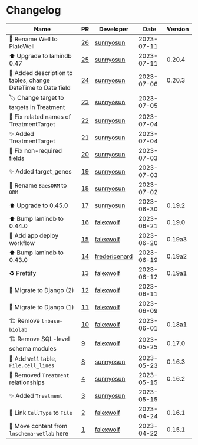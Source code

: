 # Changelog

<!-- prettier-ignore -->
Name | PR | Developer | Date | Version
--- | --- | --- | --- | ---
🚚 Rename Well to PlateWell | [26](https://github.com/laminlabs/lnschema-lamin1/pull/26) | [sunnyosun](https://github.com/sunnyosun) | 2023-07-11 |
⬆️ Upgrade to lamindb 0.47 | [25](https://github.com/laminlabs/lnschema-lamin1/pull/25) | [sunnyosun](https://github.com/sunnyosun) | 2023-07-11 | 0.20.4
🍱 Added description to tables, change DateTime to Date field | [24](https://github.com/laminlabs/lnschema-lamin1/pull/24) | [sunnyosun](https://github.com/sunnyosun) | 2023-07-06 | 0.20.3
🏷️ Change target to targets in Treatment | [23](https://github.com/laminlabs/lnschema-lamin1/pull/23) | [sunnyosun](https://github.com/sunnyosun) | 2023-07-05 |
🐛 Fix related names of TreatmentTarget | [22](https://github.com/laminlabs/lnschema-lamin1/pull/22) | [sunnyosun](https://github.com/sunnyosun) | 2023-07-04 |
✨ Added TreatmentTarget | [21](https://github.com/laminlabs/lnschema-lamin1/pull/21) | [sunnyosun](https://github.com/sunnyosun) | 2023-07-04 |
🐛 Fix non-required fields | [20](https://github.com/laminlabs/lnschema-lamin1/pull/20) | [sunnyosun](https://github.com/sunnyosun) | 2023-07-03 |
✨ Added target_genes | [19](https://github.com/laminlabs/lnschema-lamin1/pull/19) | [sunnyosun](https://github.com/sunnyosun) | 2023-07-03 |
🚚 Rename `BaesORM` to `ORM` | [18](https://github.com/laminlabs/lnschema-lamin1/pull/18) | [sunnyosun](https://github.com/sunnyosun) | 2023-07-02 |
⬆️ Upgrade to 0.45.0 | [17](https://github.com/laminlabs/lnschema-lamin1/pull/17) | [sunnyosun](https://github.com/sunnyosun) | 2023-06-30 | 0.19.2
⬆️ Bump lamindb to 0.44.0 | [16](https://github.com/laminlabs/lnschema-lamin1/pull/16) | [falexwolf](https://github.com/falexwolf) | 2023-06-21 | 0.19.0
👷 Add app deploy workflow | [15](https://github.com/laminlabs/lnschema-lamin1/pull/15) | [falexwolf](https://github.com/falexwolf) | 2023-06-20 | 0.19a3
⬆️ Bump lamindb to 0.43.0 | [14](https://github.com/laminlabs/lnschema-lamin1/pull/14) | [fredericenard](https://github.com/fredericenard) | 2023-06-19 | 0.19a2
♻️ Prettify | [13](https://github.com/laminlabs/lnschema-lamin1/pull/13) | [falexwolf](https://github.com/falexwolf) | 2023-06-12 | 0.19a1
🚚 Migrate to Django (2) | [12](https://github.com/laminlabs/lnschema-lamin1/pull/12) | [falexwolf](https://github.com/falexwolf) | 2023-06-11 |
🚚 Migrate to Django (1) | [11](https://github.com/laminlabs/lnschema-lamin1/pull/11) | [falexwolf](https://github.com/falexwolf) | 2023-06-09 |
🏗️ Remove `lnbase-biolab` | [10](https://github.com/laminlabs/lnschema-lamin1/pull/10) | [falexwolf](https://github.com/falexwolf) | 2023-06-01 | 0.18a1
🏗️ Remove SQL-level schema modules | [9](https://github.com/laminlabs/lnschema-lamin1/pull/9) | [falexwolf](https://github.com/falexwolf) | 2023-05-25 | 0.17.0
🎨 Add `Well` table, `File.cell_lines` | [8](https://github.com/laminlabs/lnschema-lamin1/pull/8) | [sunnyosun](https://github.com/sunnyosun) | 2023-05-23 | 0.16.3
💚 Removed `Treatment` relationships | [4](https://github.com/laminlabs/lnschema-lamin1/pull/4) | [sunnyosun](https://github.com/sunnyosun) | 2023-05-15 | 0.16.2
✨ Added `Treatment` | [3](https://github.com/laminlabs/lnschema-lamin1/pull/3) | [sunnyosun](https://github.com/sunnyosun) | 2023-05-15 |
🚚 Link `CellType` to `File` | [2](https://github.com/laminlabs/lnschema-lamin1/pull/2) | [falexwolf](https://github.com/falexwolf) | 2023-04-24 | 0.16.1
🎉 Move content from `lnschema-wetlab` here | [1](https://github.com/laminlabs/lnschema-lamin1/pull/1) | [falexwolf](https://github.com/falexwolf) | 2023-04-22 | 0.15.1
